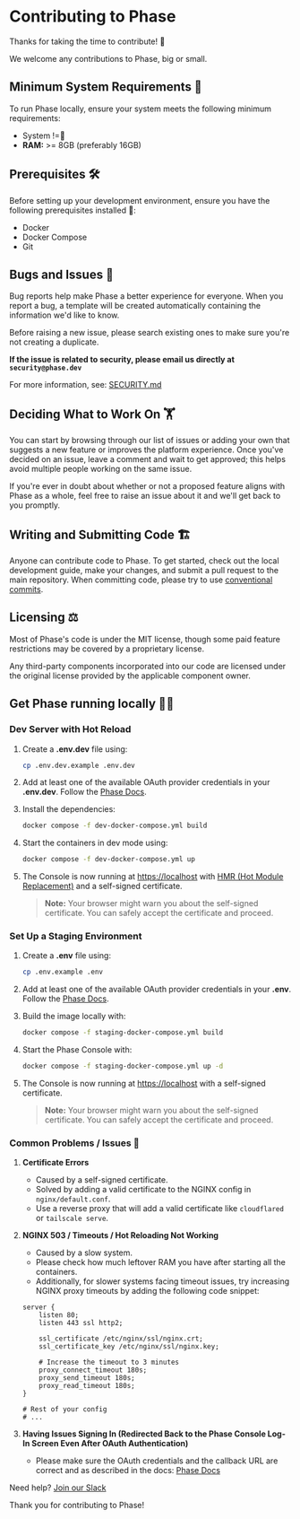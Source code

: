 # Contributing to Phase

Thanks for taking the time to contribute! 🫡

We welcome any contributions to Phase, big or small.

## Minimum System Requirements 🦕

To run Phase locally, ensure your system meets the following minimum requirements:
- System !=🥔
- **RAM:** >= 8GB (preferably 16GB)


## Prerequisites 🛠️

Before setting up your development environment, ensure you have the following prerequisites installed 🐳:
- Docker
- Docker Compose
- Git

## Bugs and Issues 🧶

Bug reports help make Phase a better experience for everyone. When you report a bug, a template will be created automatically containing the information we'd like to know.

Before raising a new issue, please search existing ones to make sure you're not creating a duplicate.

**If the issue is related to security, please email us directly at `security@phase.dev`**

For more information, see: [SECURITY.md](/SECURITY.md)

## Deciding What to Work On 🏋️

You can start by browsing through our list of issues or adding your own that suggests a new feature or improves the platform experience. Once you've decided on an issue, leave a comment and wait to get approved; this helps avoid multiple people working on the same issue.

If you're ever in doubt about whether or not a proposed feature aligns with Phase as a whole, feel free to raise an issue about it and we'll get back to you promptly.

## Writing and Submitting Code 🏗️

Anyone can contribute code to Phase. To get started, check out the local development guide, make your changes, and submit a pull request to the main repository. When committing code, please try to use [conventional commits](https://www.conventionalcommits.org/en/v1.0.0/).

## Licensing ⚖️

Most of Phase's code is under the MIT license, though some paid feature restrictions may be covered by a proprietary license.

Any third-party components incorporated into our code are licensed under the original license provided by the applicable component owner.

## Get Phase running locally 👩‍💻

### Dev Server with Hot Reload

1. Create a **.env.dev** file using:
    ```bash
    cp .env.dev.example .env.dev
    ```

2. Add at least one of the available OAuth provider credentials in your **.env.dev**. Follow the [Phase Docs](https://docs.phase.dev/self-hosting/configuration/envars#single-sign-on-sso).

3. Install the dependencies:
    ```bash
    docker compose -f dev-docker-compose.yml build
    ```

4. Start the containers in dev mode using:
    ```bash
    docker compose -f dev-docker-compose.yml up
    ```

5. The Console is now running at <https://localhost> with [HMR (Hot Module Replacement)](https://webpack.js.org/concepts/hot-module-replacement) and a self-signed certificate.
   
   >**Note:** Your browser might warn you about the self-signed certificate. You can safely accept the certificate and proceed.

### Set Up a Staging Environment

1. Create a **.env** file using:
    ```bash
    cp .env.example .env
    ```

2. Add at least one of the available OAuth provider credentials in your **.env**. Follow the [Phase Docs](https://docs.phase.dev/self-hosting/configuration/envars#single-sign-on-sso).

3. Build the image locally with:
    ```bash
    docker compose -f staging-docker-compose.yml build
    ```

4. Start the Phase Console with:
    ```bash
    docker compose -f staging-docker-compose.yml up -d
    ```

5. The Console is now running at <https://localhost> with a self-signed certificate.

   >**Note:** Your browser might warn you about the self-signed certificate. You can safely accept the certificate and proceed.

### Common Problems / Issues 🗿

1. **Certificate Errors**
   - Caused by a self-signed certificate.
   - Solved by adding a valid certificate to the NGINX config in `nginx/default.conf`.
   - Use a reverse proxy that will add a valid certificate like `cloudflared` or `tailscale serve`.

2. **NGINX 503 / Timeouts / Hot Reloading Not Working**
   - Caused by a slow system.
   - Please check how much leftover RAM you have after starting all the containers.
   - Additionally, for slower systems facing timeout issues, try increasing NGINX proxy timeouts by adding the following code snippet:

    ```nginx
    server {
        listen 80;
        listen 443 ssl http2;

        ssl_certificate /etc/nginx/ssl/nginx.crt;
        ssl_certificate_key /etc/nginx/ssl/nginx.key;
        
        # Increase the timeout to 3 minutes
        proxy_connect_timeout 180s;
        proxy_send_timeout 180s;
        proxy_read_timeout 180s;
    }

    # Rest of your config
    # ...
    ```

3. **Having Issues Signing In (Redirected Back to the Phase Console Log-In Screen Even After OAuth Authentication)**
   - Please make sure the OAuth credentials and the callback URL are correct and as described in the docs: [Phase Docs](https://docs.phase.dev/self-hosting/configuration/envars#single-sign-on-sso)

Need help?
[Join our Slack](https://slack.phase.dev)

Thank you for contributing to Phase! 